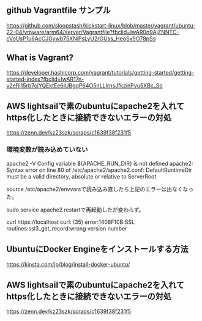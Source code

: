 

## github Vagrantfile サンプル

https://github.com/sloopstash/kickstart-linux/blob/master/vagrant/ubuntu-22-04/vmware/arm64/server/Vagrantfile?fbclid=IwAR0n9AjZNNTC-cVoUsP1u6AcCJGywb75XNiPsLyU2rGUss_HeoSx9O78pSs


## What is Vagrant?
https://developer.hashicorp.com/vagrant/tutorials/getting-started/getting-started-index?fbclid=IwAR17n-v2eRj15rb7cjYQEktEe6lUBgqP64O5nLLIrnsJfkzinPvu5XBc_So



## AWS lightsailで素のubuntuにapache2を入れてhttps化したときに接続できないエラーの対処
https://zenn.dev/kz23szk/scraps/c1639f38f231f5

### 環境変数が読み込めていない

apache2 -V
Config variable ${APACHE_RUN_DIR} is not defined
apache2: Syntax error on line 80 of /etc/apache2/apache2.conf: DefaultRuntimeDir must be a valid directory, absolute or relative to ServerRoot

source /etc/apache2/envvarsで読み込み直したら上記のエラーは出なくなった。

sudo service apache2 restartで再起動したが変わらず。

curl https://localhost
curl: (35) error:1408F10B:SSL routines:ssl3_get_record:wrong version number


## UbuntuにDocker Engineをインストールする方法
https://kinsta.com/jp/blog/install-docker-ubuntu/


## AWS lightsailで素のubuntuにapache2を入れてhttps化したときに接続できないエラーの対処
https://zenn.dev/kz23szk/scraps/c1639f38f231f5

